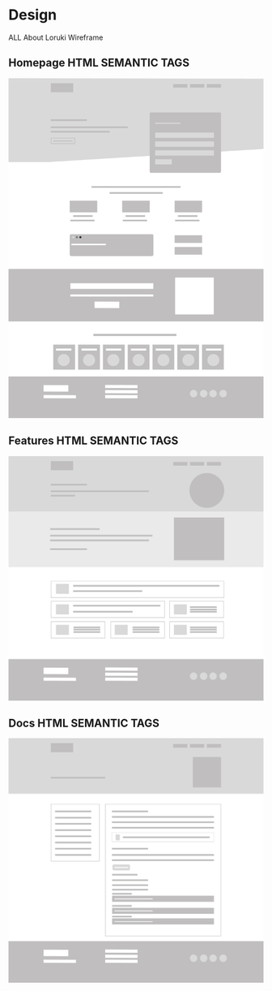 # Design

ALL About Loruki Wireframe

## Homepage HTML SEMANTIC TAGS

![Homepage](https://github.com/HYF-Class20/agile-development-group2-loruki/raw/master/planning/assets/home.jpg)
</br>

## Features HTML SEMANTIC TAGS

![Features](https://github.com/HYF-Class20/agile-development-group2-loruki/raw/master/planning/assets/features.jpg)
</br>

## Docs HTML SEMANTIC TAGS

![Docs](https://github.com/HYF-Class20/agile-development-group2-loruki/raw/master/planning/assets/docs.jpg)
</br>
